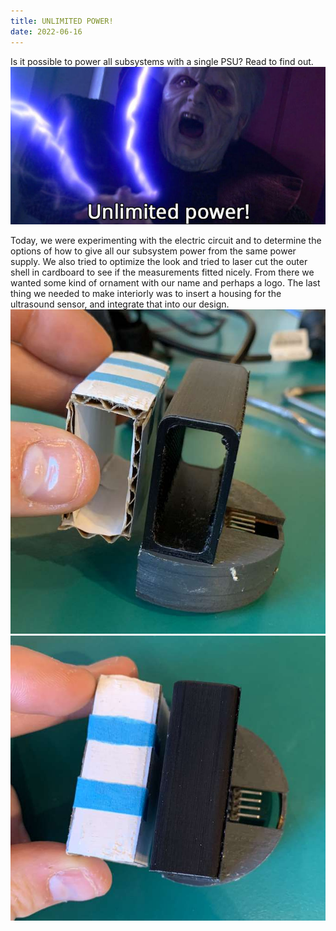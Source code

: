 ```yaml
---
title: UNLIMITED POWER!
date: 2022-06-16
---
```

Is it possible to power all subsystems with a single PSU? Read to find out.
![](./cover.jpg)

Today, we were experimenting with the electric circuit and to determine the options of how to give all our subsystem power from the same power supply. We also tried to optimize the look and tried to laser cut the outer shell in cardboard to see if the measurements fitted nicely. From there we wanted some kind of ornament with our name and perhaps a logo. The last thing we needed to make interiorly was to insert a housing for the ultrasound sensor, and integrate that into our design.
![](./pic1.jpeg)
![](./pic2.jpeg)
